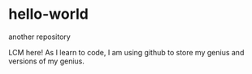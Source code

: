 # hello-world
another repository

LCM here! As I learn to code, I am using github to store my genius and versions of my genius. 
